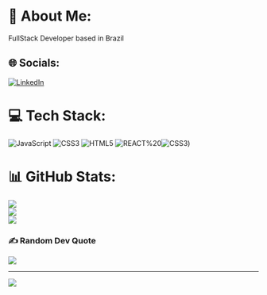 # 💫 About Me:
FullStack Developer based in Brazil


## 🌐 Socials:
[![LinkedIn](https://img.shields.io/badge/LinkedIn-%230077B5.svg?logo=linkedin&logoColor=white)](https://linkedin.com/in/danilo-santos-1ba4b3241) 

# 💻 Tech Stack:
![JavaScript](https://img.shields.io/badge/javascript-%23323330.svg?style=for-the-badge&logo=javascript&logoColor=%23F7DF1E) ![CSS3](https://img.shields.io/badge/css3-%231572B6.svg?style=for-the-badge&logo=css3&logoColor=white) ![HTML5](https://img.shields.io/badge/html5-%23E34F26.svg?style=for-the-badge&logo=html5&logoColor=white) ![REACT](https://img.shields.io/badge/react-%23323330.svg?style=for-the-badge&logo=javascript&logoColor=%23F7DF1E)%20![CSS3](https://img.shields.io/badge/css3-%231572B6.svg?style=for-the-badge&logo=css3&logoColor=white))
# 📊 GitHub Stats:
![](https://github-readme-stats.vercel.app/api?username=DSantos29&theme=radical&hide_border=false&include_all_commits=false&count_private=false)<br/>
![](https://github-readme-streak-stats.herokuapp.com/?user=DSantos29&theme=radical&hide_border=false)<br/>
![](https://github-readme-stats.vercel.app/api/top-langs/?username=DSantos29&theme=radical&hide_border=false&include_all_commits=false&count_private=false&layout=compact)

### ✍️ Random Dev Quote
![](https://quotes-github-readme.vercel.app/api?type=horizontal&theme=dark)

---
[![](https://visitcount.itsvg.in/api?id=DSantos29&icon=6&color=0)](https://visitcount.itsvg.in)

<!-- Proudly created with GPRM ( https://gprm.itsvg.in ) -->
